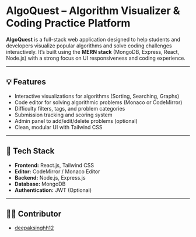 # AlgoQuest – Algorithm Visualizer & Coding Practice Platform

**AlgoQuest** is a full-stack web application designed to help students and developers visualize popular algorithms and solve coding challenges interactively. It’s built using the **MERN stack** (MongoDB, Express, React, Node.js) with a strong focus on UI responsiveness and coding experience.

---

## 💡 Features

- Interactive visualizations for algorithms (Sorting, Searching, Graphs)
- Code editor for solving algorithmic problems (Monaco or CodeMirror)
- Difficulty filters, tags, and problem categories
- Submission tracking and scoring system
- Admin panel to add/edit/delete problems (optional)
- Clean, modular UI with Tailwind CSS

---

## 🧰 Tech Stack

- **Frontend:** React.js, Tailwind CSS
- **Editor:** CodeMirror / Monaco Editor
- **Backend:** Node.js, Express.js
- **Database:** MongoDB
- **Authentication:** JWT (Optional)

---

## 👨‍💻 Contributor

- [deepaksinghh12](https://github.com/deepaksinghh12)

